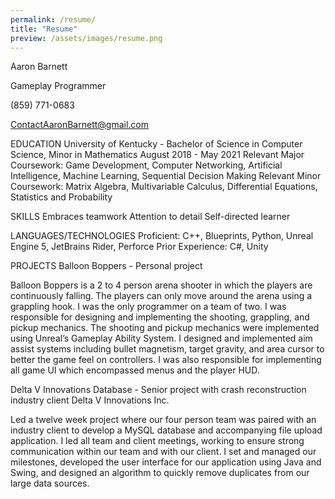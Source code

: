 ```yaml
---
permalink: /resume/
title: "Resume"
preview: /assets/images/resume.png
---
```


Aaron Barnett

Gameplay Programmer

(859) 771-0683

ContactAaronBarnett@gmail.com


EDUCATION
University of Kentucky - Bachelor of Science in Computer Science, Minor in Mathematics
August 2018 - May 2021
Relevant Major Coursework: Game Development, Computer Networking, Artificial Intelligence, Machine Learning, Sequential Decision Making
Relevant Minor Coursework: Matrix Algebra, Multivariable Calculus, Differential Equations, Statistics and Probability

SKILLS
Embraces teamwork
Attention to detail
Self-directed learner


LANGUAGES/TECHNOLOGIES
Proficient: C++, Blueprints, Python, Unreal Engine 5, JetBrains Rider, Perforce
Prior Experience: C#, Unity

PROJECTS
Balloon Boppers - Personal project

Balloon Boppers is a 2 to 4 person arena shooter in which the players are continuously falling. The players can only move around the arena using a grappling hook. I was the only programmer on a team of two.
I was responsible for designing and implementing the shooting, grappling, and pickup mechanics. The shooting and pickup mechanics were implemented using Unreal’s Gameplay Ability System. I designed and implemented aim assist systems including bullet magnetism, target gravity, and area cursor to better the game feel on controllers. I was also responsible for implementing all game UI which encompassed menus and the player HUD.

Delta V Innovations Database - Senior project with crash reconstruction industry client Delta V Innovations Inc.

Led a twelve week project where our four person team was paired with an industry client to develop a MySQL database and accompanying file upload application. I led all team and client meetings, working to ensure strong communication within our team and with our client. I set and managed our milestones, developed the user interface for our application using Java and Swing, and designed an algorithm to quickly remove duplicates from our large data sources.
